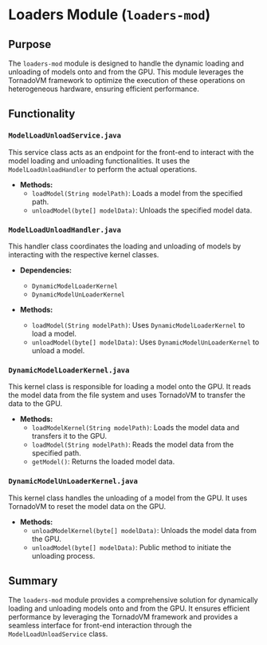 # Loaders Module (`loaders-mod`)

## Purpose

The `loaders-mod` module is designed to handle the dynamic loading and unloading of models onto and from the GPU. This module leverages the TornadoVM framework to optimize the execution of these operations on heterogeneous hardware, ensuring efficient performance.

## Functionality

### `ModelLoadUnloadService.java`

This service class acts as an endpoint for the front-end to interact with the model loading and unloading functionalities. It uses the `ModelLoadUnloadHandler` to perform the actual operations.

- **Methods:**
  - `loadModel(String modelPath)`: Loads a model from the specified path.
  - `unloadModel(byte[] modelData)`: Unloads the specified model data.

### `ModelLoadUnloadHandler.java`

This handler class coordinates the loading and unloading of models by interacting with the respective kernel classes.

- **Dependencies:**
  - `DynamicModelLoaderKernel`
  - `DynamicModelUnLoaderKernel`

- **Methods:**
  - `loadModel(String modelPath)`: Uses `DynamicModelLoaderKernel` to load a model.
  - `unloadModel(byte[] modelData)`: Uses `DynamicModelUnLoaderKernel` to unload a model.

### `DynamicModelLoaderKernel.java`

This kernel class is responsible for loading a model onto the GPU. It reads the model data from the file system and uses TornadoVM to transfer the data to the GPU.

- **Methods:**
  - `loadModelKernel(String modelPath)`: Loads the model data and transfers it to the GPU.
  - `loadModel(String modelPath)`: Reads the model data from the specified path.
  - `getModel()`: Returns the loaded model data.

### `DynamicModelUnLoaderKernel.java`

This kernel class handles the unloading of a model from the GPU. It uses TornadoVM to reset the model data on the GPU.

- **Methods:**
  - `unloadModelKernel(byte[] modelData)`: Unloads the model data from the GPU.
  - `unloadModel(byte[] modelData)`: Public method to initiate the unloading process.

## Summary

The `loaders-mod` module provides a comprehensive solution for dynamically loading and unloading models onto and from the GPU. It ensures efficient performance by leveraging the TornadoVM framework and provides a seamless interface for front-end interaction through the `ModelLoadUnloadService` class.

